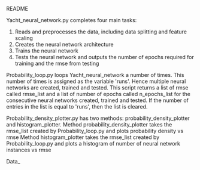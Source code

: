 README

Yacht_neural_network.py completes four main tasks:
1. Reads and preprocesses the data, including data splitting and feature scaling 
2. Creates the neural network architecture
3. Trains the neural network
4. Tests the neural network and outputs the number of epochs required for training and the rmse from testing

Probability_loop.py loops Yacht_neural_network a number of times. This number of times is assigned as the variable 'runs'. Hence multiple neural networks are created, trained and tested. This script returns a list of rmse called rmse_list and a list of number of epochs called n_epochs_list for the consecutive neural networks created, trained and tested. If the number of entries in the list is equal to 'runs', then the list is cleared.

Probability_density_plotter.py has two methods: probability_density_plotter and histogram_plotter. 
Method probability_density_plotter takes the rmse_list created by Probability_loop.py and plots probability density vs rmse
Method histogram_plotter takes the rmse_list created by Probability_loop.py and plots a histogram of number of neural network instances vs rmse

Data_

